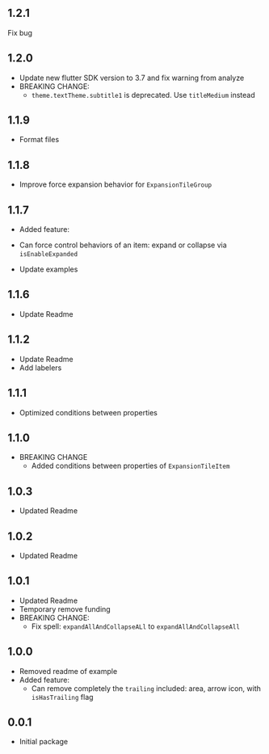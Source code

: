 ## 1.2.1
  Fix bug

## 1.2.0
* Update new flutter SDK version to 3.7 and fix warning from analyze
* BREAKING CHANGE:
  - `theme.textTheme.subtitle1` is deprecated. Use `titleMedium` instead

## 1.1.9
* Format files

## 1.1.8
* Improve force expansion behavior for `ExpansionTileGroup`

## 1.1.7
* Added feature:
 - Can force control behaviors of an item: expand or collapse via `isEnableExpanded`
* Update examples

## 1.1.6
* Update Readme

## 1.1.2
* Update Readme
* Add labelers

## 1.1.1
* Optimized conditions between properties

## 1.1.0
* BREAKING CHANGE
  - Added conditions between properties of `ExpansionTileItem`

## 1.0.3
* Updated Readme

## 1.0.2
* Updated Readme

## 1.0.1
* Updated Readme
* Temporary remove funding
* BREAKING CHANGE: 
  - Fix spell: `expandAllAndCollapseALl` to `expandAllAndCollapseAll`
  
## 1.0.0
* Removed readme of example
* Added feature:
  - Can remove completely the `trailing` included: area, arrow icon, with `isHasTrailing` flag

## 0.0.1
* Initial package
